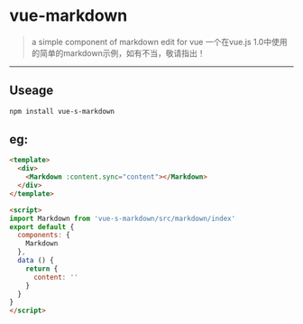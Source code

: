 # vue-markdown
>a simple component of markdown edit for vue
>一个在vue.js 1.0中使用的简单的markdown示例，如有不当，敬请指出！
----

## Useage

```bash
npm install vue-s-markdown

```

## eg:

```html
<template>
  <div>
    <Markdown :content.sync="content"></Markdown>
  </div>
</template>

<script>
import Markdown from 'vue-s-markdown/src/markdown/index'
export default {
  components: {
    Markdown
  },
  data () {
    return {
      content: ''
    }
  }
}
</script>
```

